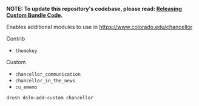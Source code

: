 **NOTE: To update this repository's codebase, please read: [Releasing Custom Bundle Code](https://github.com/CuBoulder/express_documentation/blob/master/docs/creating_custom_bundles.md#releasing-custom-bundle-code).**

Enables additional modules to use in https://www.colorado.edu/chancellor

Contrib

- `themekey`

Custom

- `chancellor_communication`
- `chancellor_in_the_news`
- `cu_ememo`

`drush dslm-add-custom chancellor`